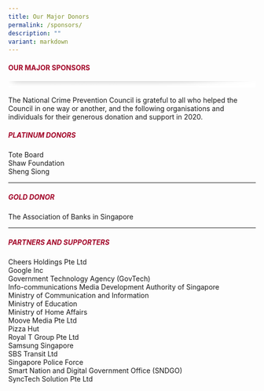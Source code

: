 ```yaml
---
title: Our Major Donors
permalink: /sponsors/
description: ""
variant: markdown
---
```

#### <font style="color:#a20427;">OUR MAJOR SPONSORS</font>

![](/images/About/header-border.png)

The National Crime Prevention Council is grateful to all who helped the Council in one way or another, and the following organisations and individuals for their generous donation and support in 2020.

##### <font style="color:#a20427;">PLATINUM DONORS</font>

Tote Board<br>
Shaw Foundation<br>
Sheng Siong

<hr>

##### <font style="color:#a20427;">GOLD DONOR</font>

The Association of Banks in Singapore

<hr>

##### <font style="color:#a20427;"> PARTNERS AND SUPPORTERS</font>

Cheers Holdings Pte Ltd  
Google Inc  
Government Technology Agency (GovTech)  
Info-communications Media Development Authority of Singapore  
Ministry of Communication and Information  
Ministry of Education  
Ministry of Home Affairs  
Moove Media Pte Ltd  
Pizza Hut  
Royal T Group Pte Ltd  
Samsung Singapore  
SBS Transit Ltd  
Singapore Police Force  
Smart Nation and Digital Government Office (SNDGO)  
SyncTech Solution Pte Ltd